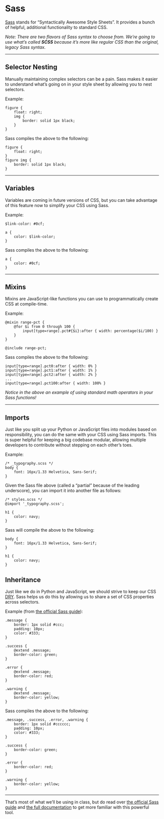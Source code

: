 # Sass

[Sass](http://sass-lang.com/) stands for “Syntactically Awesome Style Sheets”. It provides a bunch of helpful, additional functionality to standard CSS.

_Note: There are two flavors of Sass syntax to choose from. We’re going to use what’s called **SCSS** because it’s more like regular CSS than the original, legacy Sass syntax._

------

## Selector Nesting

Manually maintaining complex selectors can be a pain. Sass makes it easier to understand what’s going on in your style sheet by allowing you to nest selectors.

Example:

    figure {
        float: right;
        img {
            border: solid 1px black;
        }
    }

Sass compiles the above to the following:

    figure {
        float: right;
    }
    figure img {
        border: solid 1px black;
    }

------

## Variables

Variables are coming in future versions of CSS, but you can take advantage of this feature now to simplify your CSS using Sass.

Example:

    $link-color: #0cf;

    a {
        color: $link-color;
    }

Sass compiles the above to the following:

    a {
        color: #0cf;
    }

------

## Mixins

Mixins are JavaScript-like functions you can use to programmatically create CSS at compile-time.

Example:

    @mixin range-pct {
        @for $i from 0 through 100 {
            input[type=range].pct#{$i}:after { width: percentage($i/100) }
        }
    }

    @include range-pct;

Sass compiles the above to the following:

    input[type=range].pct0:after { width: 0% }
    input[type=range].pct1:after { width: 1% }
    input[type=range].pct2:after { width: 2% }
    ...
    input[type=range].pct100:after { width: 100% }

_Notice in the above an example of using standard math operators in your Sass functions!_

------

## Imports

Just like you split up your Python or JavaScript files into modules based on responsibility, you can do the same with your CSS using Sass imports. This is super helpful for keeping a big codebase modular, allowing multiple developers to contribute without stepping on each other’s toes.

Example:

    /* _typography.scss */
    body {
        font: 16px/1.33 Helvetica, Sans-Serif;
    }

Given the Sass file above (called a “partial” because of the leading underscore), you can import it into another file as follows:

    /* styles.scss */
    @import '_typography.scss';

    h1 {
        color: navy;
    }

Sass will compile the above to the following:

    body {
        font: 16px/1.33 Helvetica, Sans-Serif;
    }

    h1 {
        color: navy;
    }

## Inheritance

Just like we do in Python and JavaScript, we should strive to keep our CSS [DRY](https://github.com/segdeha/pdxcodeguild/blob/master/1.%20Python/5/dont-repeat-yourself.md). Sass helps us do this by allowing us to share a set of CSS properties across selectors.

Example (from [the official Sass guide](http://sass-lang.com/guide)):

    .message {
        border: 1px solid #ccc;
        padding: 10px;
        color: #333;
    }

    .success {
        @extend .message;
        border-color: green;
    }

    .error {
        @extend .message;
        border-color: red;
    }

    .warning {
        @extend .message;
        border-color: yellow;
    }

Sass compiles the above to the following:

    .message, .success, .error, .warning {
        border: 1px solid #cccccc;
        padding: 10px;
        color: #333;
    }

    .success {
        border-color: green;
    }

    .error {
        border-color: red;
    }

    .warning {
        border-color: yellow;
    }

------

That’s most of what we’ll be using in class, but do read over [the official Sass guide](http://sass-lang.com/guide) and [the full documentation](http://sass-lang.com/documentation/file.SASS_REFERENCE.html) to get more familiar with this powerful tool.
